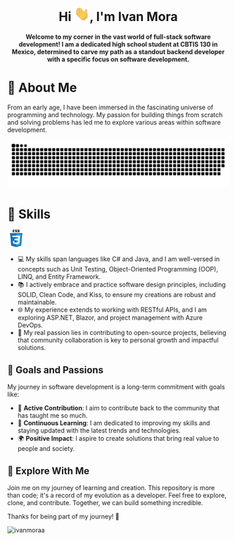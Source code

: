 <div align="center">
  <h1 align="center">Hi <img width="35" src="https://github.com/1999AZZAR/1999AZZAR/blob/main/resources/img/waving.gif">, I'm Ivan Mora</h1>
  <h4 align="center">Welcome to my corner in the vast world of full-stack software development! I am a dedicated high school student at CBTIS 130 in Mexico, determined to carve my path as a standout backend developer with a specific focus on software development.</h4>
</div>

# 💫 About Me
From an early age, I have been immersed in the fascinating universe of programming and technology. My passion for building things from scratch and solving problems has led me to explore various areas within software development.

<div align="center">
  <a href="https://1999azzar.github.io/1999AZZAR/">
    <img  src="https://github.com/1999AZZAR/1999AZZAR/blob/main/resources/img/grid-snake.svg" alt="snake" />
  </a>
</div>

# 🧠 Skills
<p align="left">
  <a href="https://www.w3schools.com/css/" target="_blank" rel="noreferrer">
    <img src="https://raw.githubusercontent.com/devicons/devicon/master/icons/css3/css3-original-wordmark.svg" alt="css3" width="40" height="40"/>
  </a>
  <!-- Add other skills as needed -->
</p>

- 💻 My skills span languages like C# and Java, and I am well-versed in concepts such as Unit Testing, Object-Oriented Programming (OOP), LINQ, and Entity Framework.
- 📚 I actively embrace and practice software design principles, including SOLID, Clean Code, and Kiss, to ensure my creations are robust and maintainable.
- 🌐 My experience extends to working with RESTful APIs, and I am exploring ASP.NET, Blazor, and project management with Azure DevOps.
- 🚀 My real passion lies in contributing to open-source projects, believing that community collaboration is key to personal growth and impactful solutions.

## 🏁 Goals and Passions
My journey in software development is a long-term commitment with goals like:

- 🚀 **Active Contribution**: I aim to contribute back to the community that has taught me so much.
- 🧠 **Continuous Learning**: I am dedicated to improving my skills and staying updated with the latest trends and technologies.
- 🌍 **Positive Impact**: I aspire to create solutions that bring real value to people and society.

## 🔎 Explore With Me
Join me on my journey of learning and creation. This repository is more than code; it's a record of my evolution as a developer. Feel free to explore, clone, and contribute. Together, we can build something incredible.

Thanks for being part of my journey! 🚀
<p align="left">
  <img src="https://komarev.com/ghpvc/?username=ivanmoraa&label=Profile%20views&color=0e75b6&style=flat" alt="ivanmoraa" />
</p>
